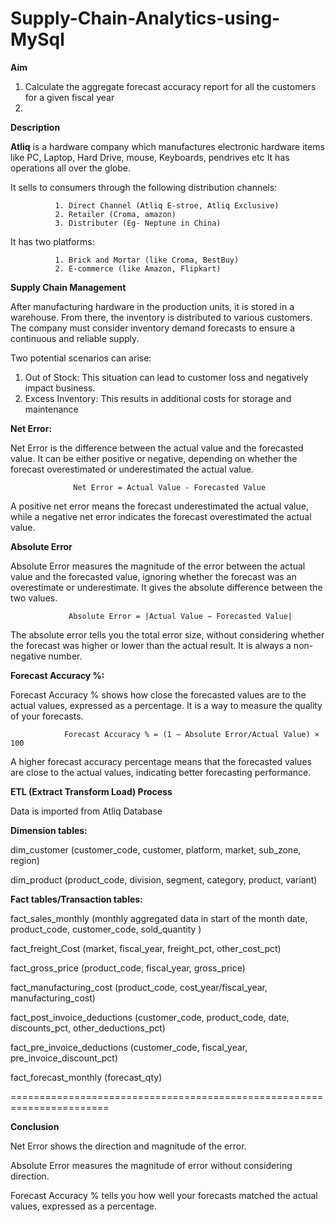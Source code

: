 # Supply-Chain-Analytics-using-MySql

**Aim**

1. Calculate the aggregate forecast accuracy report for all the customers for a given fiscal year
2. 


**Description**

**Atliq** is a hardware company which manufactures electronic hardware items like PC, Laptop, Hard Drive, mouse, Keyboards, pendrives etc It has operations all over the globe.

It sells to consumers through the following distribution channels:

              1. Direct Channel (Atliq E-stroe, Atliq Exclusive)
              2. Retailer (Croma, amazon)
              3. Distributer (Eg- Neptune in China)
              
It has two platforms:

              1. Brick and Mortar (like Croma, BestBuy)
              2. E-commerce (like Amazon, Flipkart)
              
**Supply Chain Management**

After manufacturing hardware in the production units, it is stored in a warehouse. From there, the inventory is distributed to various customers. The company must consider inventory demand forecasts to ensure a continuous and reliable supply.

Two potential scenarios can arise:

1. Out of Stock: This situation can lead to customer loss and negatively impact business.
2. Excess Inventory: This results in additional costs for storage and maintenance

**Net Error:**
   
Net Error is the difference between the actual value and the forecasted value. It can be either positive or negative, depending on whether the forecast overestimated or underestimated the actual value.

                  Net Error = Actual Value - Forecasted Value
             
A positive net error means the forecast underestimated the actual value, while a negative net error indicates the forecast overestimated the actual value.

**Absolute Error**

Absolute Error measures the magnitude of the error between the actual value and the forecasted value, ignoring whether the forecast was an overestimate or underestimate. It gives the absolute difference between the two values.

                 Absolute Error = |Actual Value − Forecasted Value|
                
The absolute error tells you the total error size, without considering whether the forecast was higher or lower than the actual result. It is always a non-negative number.

**Forecast Accuracy %:**

Forecast Accuracy % shows how close the forecasted values are to the actual values, expressed as a percentage. It is a way to measure the quality of your forecasts.

                Forecast Accuracy % = (1 − Absolute Error/Actual Value) × 100

A higher forecast accuracy percentage means that the forecasted values are close to the actual values, indicating better forecasting performance.

**ETL (Extract Transform Load) Process**

Data is imported from Atliq Database

**Dimension tables:**

dim_customer (customer_code, customer, platform, market, sub_zone, region)

dim_product (product_code, division, segment, category, product, variant)

**Fact tables/Transaction tables:**

fact_sales_monthly (monthly aggregated data in start of the month date, product_code, customer_code, sold_quantity )

fact_freight_Cost (market, fiscal_year, freight_pct, other_cost_pct)

fact_gross_price (product_code, fiscal_year, gross_price)

fact_manufacturing_cost (product_code, cost_year/fiscal_year, manufacturing_cost)

fact_post_invoice_deductions (customer_code, product_code, date, discounts_pct, other_deductions_pct)

fact_pre_invoice_deductions (customer_code, fiscal_year, pre_invoice_discount_pct)

fact_forecast_monthly (forecast_qty)

=======================================================================

**Conclusion**

Net Error shows the direction and magnitude of the error.

Absolute Error measures the magnitude of error without considering direction.

Forecast Accuracy % tells you how well your forecasts matched the actual values, expressed as a percentage.



